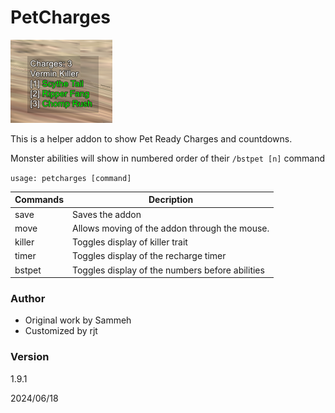 # PetCharges

![Preview of PetCharges](/img/preview.png)

This is a helper addon to show Pet Ready Charges and countdowns.

Monster abilities will show in numbered order of their `/bstpet [n]` command

`usage: petcharges [command]`

| Commands | Decription |
| --- | --- |
| save | Saves the addon
| move | Allows moving of the addon through the mouse. |
| killer | Toggles display of killer trait |
| timer | Toggles display of the recharge timer |
| bstpet | Toggles display of the numbers before abilities |

### Author
* Original work by Sammeh
* Customized by rjt

### Version
1.9.1

2024/06/18

